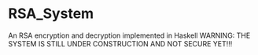 # RSA_System
An RSA encryption and decryption implemented in Haskell
WARNING: THE SYSTEM IS STILL UNDER CONSTRUCTION AND NOT SECURE YET!!!
